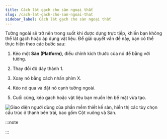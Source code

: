 ```yaml
---
title: Cách lát gạch cho sàn ngoại thất
slug: /cach-lat-gach-cho-san-ngoai-that
sidebar_label: Cách lát gạch cho sàn ngoại thất
---
```


Tường ngoài sẽ trở nên trong suốt khi được dựng trực tiếp, khiến bạn không thể lát gạch hoặc áp dụng vật liệu. Để giải quyết vấn đề này, bạn có thể thực hiện theo các bước sau:

1. Kéo một **Sàn (Platform)**, điều chỉnh kích thước của nó để bằng với tường.

2. Thay đổi độ dày thành 1.

3. Xoay nó bằng cách nhấn phím X.

4. Kéo nó qua và đặt nó cạnh tường ngoài.

5. Cuối cùng, kéo gạch hoặc vật liệu bạn muốn lên bề mặt vừa tạo.

![Giao diện người dùng của phần mềm thiết kế sàn, hiển thị các tùy chọn cấu trúc ở thanh bên trái, bao gồm Cột vuông và Sàn.](https://storage.googleapis.com/jegavn_kb/image_jegavn/667.1.jpg)

:::note

:::